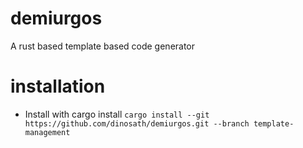 # demiurgos
A rust based template based code generator
# installation
- Install with cargo install ```cargo install --git https://github.com/dinosath/demiurgos.git --branch template-management```